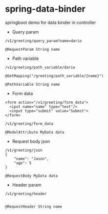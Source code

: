 # spring-data-binder

springboot demo for data binder in controller

- Query param

```
/v1/greeting/query_param?name=dario

@RequestParam String name
```

- Path variable
```
/v1/greeting/path_variable/dario

@GetMapping("/greeting/path_variable/{name}")

@PathVariable String name
```

- Form data
```
<form action="/v1/greeting/form_data">
  <iput name="name" type="text"/>
  <input type="submit" value="Submit">
</form>

/v1/greeting/form_data

@ModelAttribute MyData data
```

- Request body json
```
/v1/greeting/json
{
    "name": "Jason",
    "age": 5
}

@RequestBody MyData data
```

- Header param
```
/v1/greeting/header


@RequestHeader String name
```
